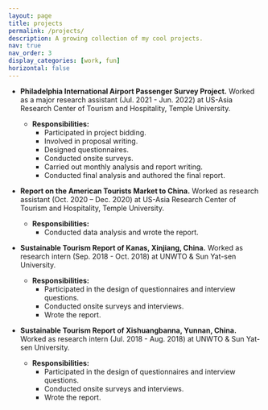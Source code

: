 ```yaml
---
layout: page
title: projects
permalink: /projects/
description: A growing collection of my cool projects.
nav: true
nav_order: 3
display_categories: [work, fun]
horizontal: false
---
```


- **Philadelphia International Airport Passenger Survey Project.** Worked as a major research assistant (Jul. 2021 - Jun. 2022) at US-Asia Research Center of Tourism and Hospitality, Temple University. 
  - **Responsibilities:**
    - Participated in project bidding.
    - Involved in proposal writing.
    - Designed questionnaires.
    - Conducted onsite surveys.
    - Carried out monthly analysis and report writing.
    - Conducted final analysis and authored the final report.

- **Report on the American Tourists Market to China.** Worked as research assistant (Oct. 2020 – Dec. 2020) at US-Asia Research Center of Tourism and Hospitality, Temple University.
  - **Responsibilities:**
    - Conducted data analysis and wrote the report.

- **Sustainable Tourism Report of Kanas, Xinjiang, China.** Worked as research intern (Sep. 2018 - Oct. 2018) at UNWTO & Sun Yat-sen University.
  - **Responsibilities:**
    - Participated in the design of questionnaires and interview questions.
    - Conducted onsite surveys and interviews.
    - Wrote the report.

- **Sustainable Tourism Report of Xishuangbanna, Yunnan, China.** Worked as research intern (Jul. 2018 - Aug. 2018) at UNWTO & Sun Yat-sen University.
  - **Responsibilities:**
    - Participated in the design of questionnaires and interview questions.
    - Conducted onsite surveys and interviews.
    - Wrote the report.
